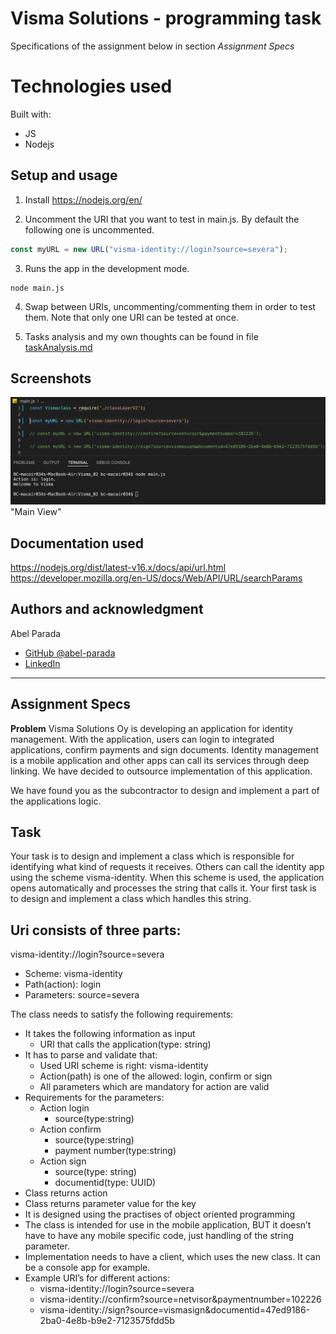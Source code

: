 # Visma Solutions - programming task

Specifications of the assignment below in section _Assignment Specs_

# Technologies used

Built with:

- JS
- Nodejs

## Setup and usage

1. Install https://nodejs.org/en/

2. Uncomment the URI that you want to test in main.js. By default the following one is uncommented.

```js
const myURL = new URL("visma-identity://login?source=severa");
```

3. Runs the app in the development mode.

```shell
node main.js
```

4. Swap between URIs, uncommenting/commenting them in order to test them. Note that only one URI can be tested at once.

5. Tasks analysis and my own thoughts can be found in file [taskAnalysis.md](./taskAnalysis.md)

## Screenshots

![alt text](./main.png) "Main View"

## Documentation used

https://nodejs.org/dist/latest-v16.x/docs/api/url.html
https://developer.mozilla.org/en-US/docs/Web/API/URL/searchParams

## Authors and acknowledgment

Abel Parada

- [GitHub @abel-parada](https://github.com/abel-parada)
- [LinkedIn](https://www.linkedin.com/in/abelparadamillan/)

---

## Assignment Specs

**Problem**
Visma Solutions Oy is developing an application for identity management. With the application, users can login to integrated applications, confirm payments and sign documents. Identity management is a mobile application and other apps can call its services through deep linking. We have decided to outsource implementation of this application.

We have found you as the subcontractor to design and implement a part of the applications logic.

## Task

Your task is to design and implement a class which is responsible for identifying what kind of requests it receives. Others can call the identity app using the scheme visma-identity. When this scheme is used, the application opens automatically and processes the string that calls it. Your first task is to design and implement a class which handles this string.

## Uri consists of three parts:

visma-identity://login?source=severa

- Scheme: visma-identity
- Path(action): login
- Parameters: source=severa

The class needs to satisfy the following requirements:

- It takes the following information as input
  - URI that calls the application(type: string)
- It has to parse and validate that:
  - Used URI scheme is right: visma-identity
  - Action(path) is one of the allowed: login, confirm or sign
  - All parameters which are mandatory for action are valid
- Requirements for the parameters:
  - Action login
    - source(type:string)
  - Action confirm
    - source(type:string)
    - payment number(type:string)
  - Action sign
    - source(type: string)
    - documentid(type: UUID)
- Class returns action
- Class returns parameter value for the key
- It is designed using the practises of object oriented programming
- The class is intended for use in the mobile application, BUT it doesn’t have to have any mobile specific code, just handling of the string parameter.
- Implementation needs to have a client, which uses the new class. It can be a console app for example.
- Example URI’s for different actions:
  - visma-identity://login?source=severa
  - visma-identity://confirm?source=netvisor&paymentnumber=102226
  - visma-identity://sign?source=vismasign&documentid=47ed9186-2ba0-4e8b-b9e2-7123575fdd5b
